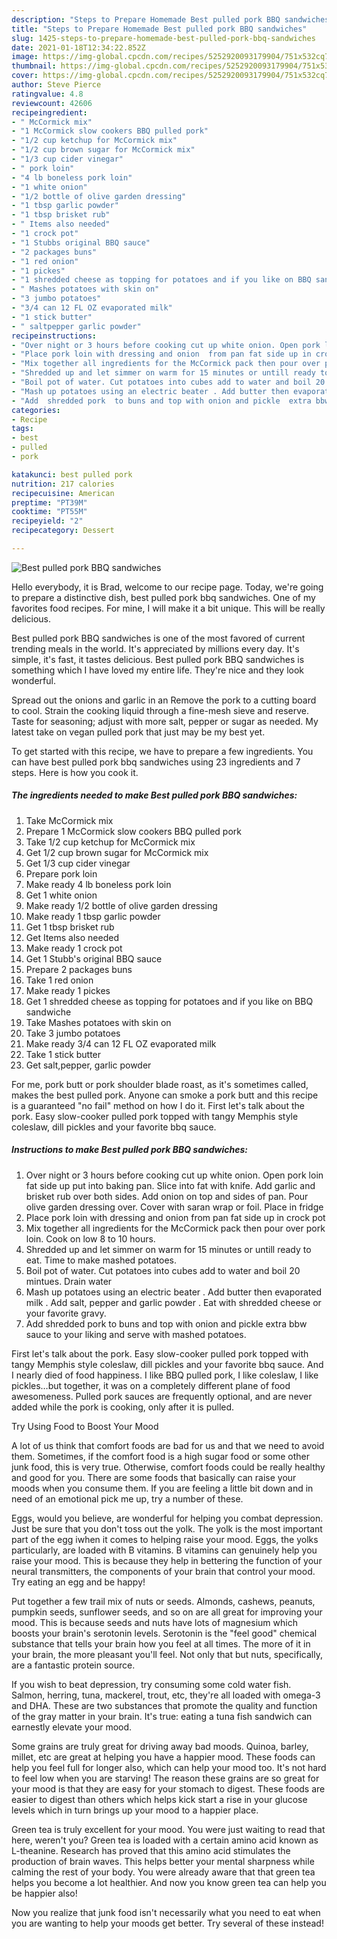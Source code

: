 ```yaml
---
description: "Steps to Prepare Homemade Best pulled pork BBQ sandwiches"
title: "Steps to Prepare Homemade Best pulled pork BBQ sandwiches"
slug: 1425-steps-to-prepare-homemade-best-pulled-pork-bbq-sandwiches
date: 2021-01-18T12:34:22.852Z
image: https://img-global.cpcdn.com/recipes/5252920093179904/751x532cq70/best-pulled-pork-bbq-sandwiches-recipe-main-photo.jpg
thumbnail: https://img-global.cpcdn.com/recipes/5252920093179904/751x532cq70/best-pulled-pork-bbq-sandwiches-recipe-main-photo.jpg
cover: https://img-global.cpcdn.com/recipes/5252920093179904/751x532cq70/best-pulled-pork-bbq-sandwiches-recipe-main-photo.jpg
author: Steve Pierce
ratingvalue: 4.8
reviewcount: 42606
recipeingredient:
- " McCormick mix"
- "1 McCormick slow cookers BBQ pulled pork"
- "1/2 cup ketchup for McCormick mix"
- "1/2 cup brown sugar for McCormick mix"
- "1/3 cup cider vinegar"
- " pork loin"
- "4 lb boneless pork loin"
- "1 white onion"
- "1/2 bottle of olive garden dressing"
- "1 tbsp garlic powder"
- "1 tbsp brisket rub"
- " Items also needed"
- "1 crock pot"
- "1 Stubbs original BBQ sauce"
- "2 packages buns"
- "1 red onion"
- "1 pickes"
- "1 shredded cheese as topping for potatoes and if you like on BBQ sandwiche"
- " Mashes potatoes with skin on"
- "3 jumbo potatoes"
- "3/4 can 12 FL OZ evaporated milk"
- "1 stick butter"
- " saltpepper garlic powder"
recipeinstructions:
- "Over night or 3 hours before cooking cut up white onion. Open pork loin fat side up put into baking pan. Slice into fat with knife. Add garlic and brisket rub over both sides. Add onion on top and sides of pan. Pour olive garden dressing over. Cover with  saran wrap or foil. Place in fridge"
- "Place pork loin with dressing and onion  from pan fat side up in crock pot"
- "Mix together all ingredients for the McCormick pack then pour over pork loin. Cook on low 8 to 10 hours."
- "Shredded up and let simmer on warm for 15 minutes or untill ready to eat. Time to make mashed potatoes."
- "Boil pot of water. Cut potatoes into cubes add to water and boil 20 mintues. Drain water"
- "Mash up potatoes using an electric beater . Add butter then evaporated milk . Add salt, pepper and garlic powder . Eat with shredded cheese or your favorite gravy."
- "Add  shredded pork  to buns and top with onion and pickle  extra bbw sauce to  your liking and serve with mashed potatoes."
categories:
- Recipe
tags:
- best
- pulled
- pork

katakunci: best pulled pork 
nutrition: 217 calories
recipecuisine: American
preptime: "PT39M"
cooktime: "PT55M"
recipeyield: "2"
recipecategory: Dessert

---
```



![Best pulled pork BBQ sandwiches](https://img-global.cpcdn.com/recipes/5252920093179904/751x532cq70/best-pulled-pork-bbq-sandwiches-recipe-main-photo.jpg)

Hello everybody, it is Brad, welcome to our recipe page. Today, we're going to prepare a distinctive dish, best pulled pork bbq sandwiches. One of my favorites food recipes. For mine, I will make it a bit unique. This will be really delicious.

Best pulled pork BBQ sandwiches is one of the most favored of current trending meals in the world. It's appreciated by millions every day. It's simple, it's fast, it tastes delicious. Best pulled pork BBQ sandwiches is something which I have loved my entire life. They're nice and they look wonderful.

Spread out the onions and garlic in an Remove the pork to a cutting board to cool. Strain the cooking liquid through a fine-mesh sieve and reserve. Taste for seasoning; adjust with more salt, pepper or sugar as needed. My latest take on vegan pulled pork that just may be my best yet.


To get started with this recipe, we have to prepare a few ingredients. You can have best pulled pork bbq sandwiches using 23 ingredients and 7 steps. Here is how you cook it.

<!--inarticleads1-->

##### The ingredients needed to make Best pulled pork BBQ sandwiches:

1. Take  McCormick mix
1. Prepare 1 McCormick slow cookers BBQ pulled pork
1. Take 1/2 cup ketchup for McCormick mix
1. Get 1/2 cup brown sugar for McCormick mix
1. Get 1/3 cup cider vinegar
1. Prepare  pork loin
1. Make ready 4 lb boneless pork loin
1. Get 1 white onion
1. Make ready 1/2 bottle of olive garden dressing
1. Make ready 1 tbsp garlic powder
1. Get 1 tbsp brisket rub
1. Get  Items also needed
1. Make ready 1 crock pot
1. Get 1 Stubb&#39;s original BBQ sauce
1. Prepare 2 packages buns
1. Take 1 red onion
1. Make ready 1 pickes
1. Get 1 shredded cheese as topping for potatoes and if you like on BBQ sandwiche
1. Take  Mashes potatoes with skin on
1. Take 3 jumbo potatoes
1. Make ready 3/4 can 12 FL OZ evaporated milk
1. Take 1 stick butter
1. Get  salt,pepper, garlic powder


For me, pork butt or pork shoulder blade roast, as it&#39;s sometimes called, makes the best pulled pork. Anyone can smoke a pork butt and this recipe is a guaranteed &#34;no fail&#34; method on how I do it. First let&#39;s talk about the pork. Easy slow-cooker pulled pork topped with tangy Memphis style coleslaw, dill pickles and your favorite bbq sauce. 

<!--inarticleads2-->

##### Instructions to make Best pulled pork BBQ sandwiches:

1. Over night or 3 hours before cooking cut up white onion. Open pork loin fat side up put into baking pan. Slice into fat with knife. Add garlic and brisket rub over both sides. Add onion on top and sides of pan. Pour olive garden dressing over. Cover with  saran wrap or foil. Place in fridge
1. Place pork loin with dressing and onion  from pan fat side up in crock pot
1. Mix together all ingredients for the McCormick pack then pour over pork loin. Cook on low 8 to 10 hours.
1. Shredded up and let simmer on warm for 15 minutes or untill ready to eat. Time to make mashed potatoes.
1. Boil pot of water. Cut potatoes into cubes add to water and boil 20 mintues. Drain water
1. Mash up potatoes using an electric beater . Add butter then evaporated milk . Add salt, pepper and garlic powder . Eat with shredded cheese or your favorite gravy.
1. Add  shredded pork  to buns and top with onion and pickle  extra bbw sauce to  your liking and serve with mashed potatoes.


First let&#39;s talk about the pork. Easy slow-cooker pulled pork topped with tangy Memphis style coleslaw, dill pickles and your favorite bbq sauce. And I nearly died of food happiness. I like BBQ pulled pork, I like coleslaw, I like pickles…but together, it was on a completely different plane of food awesomeness. Pulled pork sauces are frequently optional, and are never added while the pork is cooking, only after it is pulled. 

Try Using Food to Boost Your Mood


A lot of us think that comfort foods are bad for us and that we need to avoid them. Sometimes, if the comfort food is a high sugar food or some other junk food, this is very true. Otherwise, comfort foods could be really healthy and good for you. There are some foods that basically can raise your moods when you consume them. If you are feeling a little bit down and in need of an emotional pick me up, try a number of these.

Eggs, would you believe, are wonderful for helping you combat depression. Just be sure that you don't toss out the yolk. The yolk is the most important part of the egg iwhen it comes to helping raise your mood. Eggs, the yolks particularly, are loaded with B vitamins. B vitamins can genuinely help you raise your mood. This is because they help in bettering the function of your neural transmitters, the components of your brain that control your mood. Try eating an egg and be happy!

Put together a few trail mix of nuts or seeds. Almonds, cashews, peanuts, pumpkin seeds, sunflower seeds, and so on are all great for improving your mood. This is because seeds and nuts have lots of magnesium which boosts your brain's serotonin levels. Serotonin is the "feel good" chemical substance that tells your brain how you feel at all times. The more of it in your brain, the more pleasant you'll feel. Not only that but nuts, specifically, are a fantastic protein source.

If you wish to beat depression, try consuming some cold water fish. Salmon, herring, tuna, mackerel, trout, etc, they're all loaded with omega-3 and DHA. These are two substances that promote the quality and function of the gray matter in your brain. It's true: eating a tuna fish sandwich can earnestly elevate your mood. 

Some grains are truly great for driving away bad moods. Quinoa, barley, millet, etc are great at helping you have a happier mood. These foods can help you feel full for longer also, which can help your mood too. It's not hard to feel low when you are starving! The reason these grains are so great for your mood is that they are easy for your stomach to digest. These foods are easier to digest than others which helps kick start a rise in your glucose levels which in turn brings up your mood to a happier place.

Green tea is truly excellent for your mood. You were just waiting to read that here, weren't you? Green tea is loaded with a certain amino acid known as L-theanine. Research has proved that this amino acid stimulates the production of brain waves. This helps better your mental sharpness while calming the rest of your body. You were already aware that that green tea helps you become a lot healthier. And now you know green tea can help you be happier also!

Now you realize that junk food isn't necessarily what you need to eat when you are wanting to help your moods get better. Try several of these instead!

